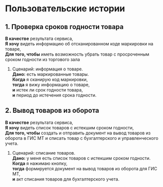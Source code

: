 # Пользовательские истории

## 1. Проверка сроков годности товара

**В качестве** результата сервиса, \
**Я хочу** видеть информацию об отсканированном коде маркировки на товаре, \
**Для того, чтобы** иметь возможность убрать товар с просроченным сроком годности из торгового зала

1. Сценарий: информация о товаре. \
   **Дано:** есть маркированные товары. \
   **Когда** я сканирую код маркировки, \
   **тогда** я вижу информацию о товаре, \
   **и** истек ли срок годности товара, \
   **и** период до истечения срока годности.

## 2. Вывод товаров из оборота

**В качестве** результата сервиса, \
**Я хочу** видеть список товаров с истекшим сроком годности, \
**Для того, чтобы** создать и отправить документ на вывод товаров из оборота в ГИС МТ и списать товар с бухгалтерского и управленческого учета.

1. Сценарий: списание товаров. \
   **Дано:** у меня есть список товаров с истекшим сроком годности. \
   **Когда** я нажимаю кнопку, \
   **тогда** формируется документ на вывод товаров из оборота для ГИС МТ, \
   **и** акт списания товаров для бухгалтерского учета.
